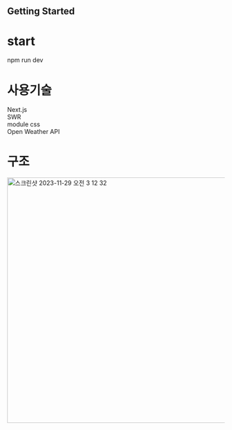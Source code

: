 ## Getting Started

# start &nbsp;&nbsp;

npm run dev

# 사용기술 &nbsp;&nbsp;

Next.js </br>
SWR </br>
module css</br>
Open Weather API

# 구조 &nbsp;&nbsp;

<img width="569" alt="스크린샷 2023-11-29 오전 3 12 32" src="https://github.com/Ahnseungc/Bzznb/assets/94547692/3bf57463-d660-4b05-a591-82923c776a1a">
